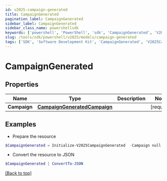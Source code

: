 ```yaml
---
id: v2025-campaign-generated
title: CampaignGenerated
pagination_label: CampaignGenerated
sidebar_label: CampaignGenerated
sidebar_class_name: powershellsdk
keywords: ['powershell', 'PowerShell', 'sdk', 'CampaignGenerated', 'V2025CampaignGenerated'] 
slug: /tools/sdk/powershell/v2025/models/campaign-generated
tags: ['SDK', 'Software Development Kit', 'CampaignGenerated', 'V2025CampaignGenerated']
---
```



# CampaignGenerated

## Properties

Name | Type | Description | Notes
------------ | ------------- | ------------- | -------------
**Campaign** | [**CampaignGeneratedCampaign**](campaign-generated-campaign) |  | [required]

## Examples

- Prepare the resource
```powershell
$CampaignGenerated = Initialize-V2025CampaignGenerated  -Campaign null
```

- Convert the resource to JSON
```powershell
$CampaignGenerated | ConvertTo-JSON
```


[[Back to top]](#) 

